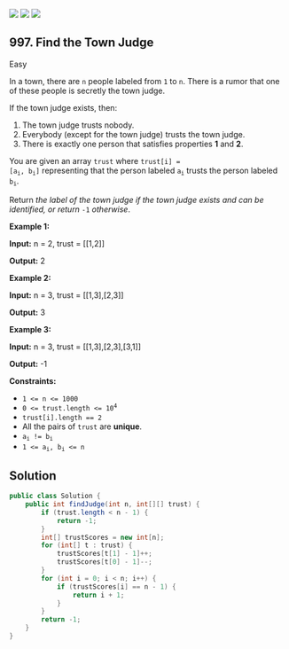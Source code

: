 [![](https://img.shields.io/github/stars/javadev/LeetCode-in-Java?label=Stars&style=flat-square)](https://github.com/javadev/LeetCode-in-Java)
[![](https://img.shields.io/github/forks/javadev/LeetCode-in-Java?label=Fork%20me%20on%20GitHub%20&style=flat-square)](https://github.com/javadev/LeetCode-in-Java/fork)
[![](https://img.shields.io/badge/-LeetCode%20in%20Kotlin-blue?style=flat-square)](https://github.com/javadev/LeetCode-in-Kotlin)

## 997\. Find the Town Judge

Easy

In a town, there are `n` people labeled from `1` to `n`. There is a rumor that one of these people is secretly the town judge.

If the town judge exists, then:

1.  The town judge trusts nobody.
2.  Everybody (except for the town judge) trusts the town judge.
3.  There is exactly one person that satisfies properties **1** and **2**.

You are given an array `trust` where <code>trust[i] = [a<sub>i</sub>, b<sub>i</sub>]</code> representing that the person labeled <code>a<sub>i</sub></code> trusts the person labeled <code>b<sub>i</sub></code>.

Return _the label of the town judge if the town judge exists and can be identified, or return_ `-1` _otherwise_.

**Example 1:**

**Input:** n = 2, trust = \[\[1,2]]

**Output:** 2

**Example 2:**

**Input:** n = 3, trust = \[\[1,3],[2,3]]

**Output:** 3

**Example 3:**

**Input:** n = 3, trust = \[\[1,3],[2,3],[3,1]]

**Output:** -1

**Constraints:**

*   `1 <= n <= 1000`
*   <code>0 <= trust.length <= 10<sup>4</sup></code>
*   `trust[i].length == 2`
*   All the pairs of `trust` are **unique**.
*   <code>a<sub>i</sub> != b<sub>i</sub></code>
*   <code>1 <= a<sub>i</sub>, b<sub>i</sub> <= n</code>

## Solution

```java
public class Solution {
    public int findJudge(int n, int[][] trust) {
        if (trust.length < n - 1) {
            return -1;
        }
        int[] trustScores = new int[n];
        for (int[] t : trust) {
            trustScores[t[1] - 1]++;
            trustScores[t[0] - 1]--;
        }
        for (int i = 0; i < n; i++) {
            if (trustScores[i] == n - 1) {
                return i + 1;
            }
        }
        return -1;
    }
}
```